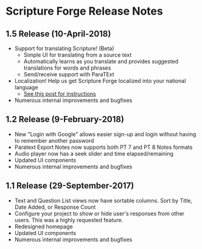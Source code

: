 # Scripture Forge Release Notes #

## 1.5 Release (10-April-2018)
- Support for translating Scripture! (Beta)
    - Simple UI for translating from a source text
    - Automatically learns as you translate and provides suggested translations for words and phrases
    - Send/receive support with ParaTExt
- Localization!  Help us get Scripture Forge localized into your national language
    - [See this post for instructions](https://community.scripture.software.sil.org/t/how-to-localize-scripture-forge-into-your-language/372)
- Numerous internal improvements and bugfixes

## 1.2 Release (9-February-2018)
- New "Login with Google" allows easier sign-up and login without having to remember another password
- Paratext Export Notes now supports both PT 7 and PT 8 Notes formats
- Audio player now has a seek slider and time elapsed/remaining
- Updated UI components
- Numerous internal improvements and bugfixes

## 1.1 Release (29-September-2017)
- Text and Question List views now have sortable columns.  Sort by Title, Date Added, or Response Count
- Configure your project to show or hide user's responses from other users.  This was a highly requested feature.
- Redesigned homepage
- Updated UI components
- Numerous internal improvements and bugfixes

